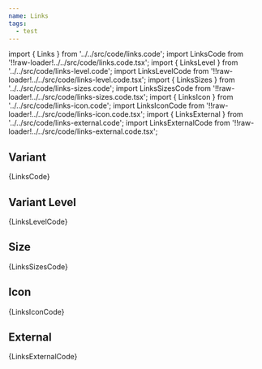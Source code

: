 ```yaml
---
name: Links
tags:
  - test
---
```


<!-- CODE IMPORTS -->

<!-- prettier-ignore -->
import { Links } from '../../src/code/links.code'; 
import LinksCode from '!!raw-loader!../../src/code/links.code.tsx';
import { LinksLevel } from '../../src/code/links-level.code'; 
import LinksLevelCode from '!!raw-loader!../../src/code/links-level.code.tsx';
import { LinksSizes } from '../../src/code/links-sizes.code'; 
import LinksSizesCode from '!!raw-loader!../../src/code/links-sizes.code.tsx';
import { LinksIcon } from '../../src/code/links-icon.code'; 
import LinksIconCode from '!!raw-loader!../../src/code/links-icon.code.tsx';
import { LinksExternal } from '../../src/code/links-external.code'; 
import LinksExternalCode from '!!raw-loader!../../src/code/links-external.code.tsx';

<!-- END CODE IMPORTS -->

<DocHeader props={props}/>

## Variant

<ThemeWrapper>
<Links />
</ThemeWrapper>
<CodeBlock>{LinksCode}</CodeBlock>

## Variant Level

<ThemeWrapper>
<LinksLevel />
</ThemeWrapper>
<CodeBlock>{LinksLevelCode}</CodeBlock>

## Size

<ThemeWrapper>
<LinksSizes />
</ThemeWrapper>
<CodeBlock>{LinksSizesCode}</CodeBlock>

## Icon

<ThemeWrapper>
<LinksIcon />
</ThemeWrapper>
<CodeBlock>{LinksIconCode}</CodeBlock>

## External

<ThemeWrapper>
<LinksExternal />
</ThemeWrapper>
<CodeBlock>{LinksExternalCode}</CodeBlock>
